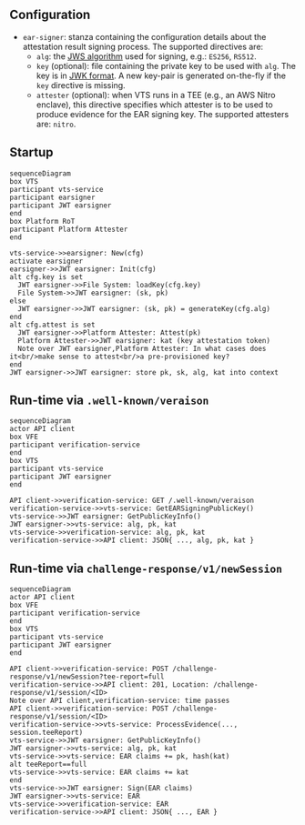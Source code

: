 ## Configuration

- `ear-signer`: stanza containing the configuration details about the attestation
  result signing process.  The supported directives are:
  - `alg`: the [JWS algorithm](https://www.iana.org/assignments/jose/jose.xhtml#web-signature-encryption-algorithms)
    used for signing, e.g.: `ES256`, `RS512`.
  - `key` (optional): file containing the private key to be used with `alg`.
    The key is in [JWK format](https://datatracker.ietf.org/doc/rfc7517/).
    A new key-pair is generated on-the-fly if the `key` directive is missing.
  - `attester` (optional): when VTS runs in a TEE (e.g., an AWS Nitro enclave),
    this directive specifies which attester is to be used to produce evidence
    for the EAR signing key.  The supported attesters are: `nitro`.

## Startup

```mermaid
sequenceDiagram
box VTS
participant vts-service
participant earsigner
participant JWT earsigner
end
box Platform RoT
participant Platform Attester
end

vts-service->>earsigner: New(cfg)
activate earsigner
earsigner->>JWT earsigner: Init(cfg)
alt cfg.key is set
  JWT earsigner->>File System: loadKey(cfg.key)
  File System->>JWT earsigner: (sk, pk)
else
  JWT earsigner->>JWT earsigner: (sk, pk) = generateKey(cfg.alg)
end
alt cfg.attest is set
  JWT earsigner->>Platform Attester: Attest(pk)
  Platform Attester->>JWT earsigner: kat (key attestation token)
  Note over JWT earsigner,Platform Attester: In what cases does it<br/>make sense to attest<br/>a pre-provisioned key?
end
JWT earsigner->>JWT earsigner: store pk, sk, alg, kat into context
```

## Run-time via `.well-known/veraison`

```mermaid
sequenceDiagram
actor API client
box VFE
participant verification-service
end
box VTS
participant vts-service
participant JWT earsigner
end

API client->>verification-service: GET /.well-known/veraison
verification-service->>vts-service: GetEARSigningPublicKey()
vts-service->>JWT earsigner: GetPublicKeyInfo()
JWT earsigner->>vts-service: alg, pk, kat
vts-service->>verification-service: alg, pk, kat
verification-service->>API client: JSON{ ..., alg, pk, kat }
```

## Run-time via `challenge-response/v1/newSession`

```mermaid
sequenceDiagram
actor API client
box VFE
participant verification-service
end
box VTS
participant vts-service
participant JWT earsigner
end

API client->>verification-service: POST /challenge-response/v1/newSession?tee-report=full
verification-service->>API client: 201, Location: /challenge-response/v1/session/<ID>
Note over API client,verification-service: time passes
API client->>verification-service: POST /challenge-response/v1/session/<ID>
verification-service->>vts-service: ProcessEvidence(..., session.teeReport)
vts-service->>JWT earsigner: GetPublicKeyInfo()
JWT earsigner->>vts-service: alg, pk, kat
vts-service->>vts-service: EAR claims += pk, hash(kat)
alt teeReport==full
vts-service->>vts-service: EAR claims += kat
end
vts-service->>JWT earsigner: Sign(EAR claims)
JWT earsigner->>vts-service: EAR
vts-service->>verification-service: EAR
verification-service->>API client: JSON{ ..., EAR }
```
